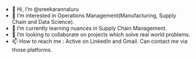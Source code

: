 - 👋 Hi, I’m @sreekarannaluru
- 👀 I’m interested in Operations Management(Manufacturing, Supply Chain and Data Science).
- 🌱 I’m currently learning nuances in Supply Chain Management.
- 💞️ I’m looking to collaborate on projects which solve real world problems.
- 📫 How to reach me : Active on LinkedIn and Gmail. Can contact me via those platforms.

<!---
sreekarannaluru/sreekarannaluru is a ✨ special ✨ repository because its `README.md` (this file) appears on your GitHub profile.
You can click the Preview link to take a look at your changes.
--->
